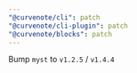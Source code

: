 ```yaml
---
"@curvenote/cli": patch
"@curvenote/cli-plugin": patch
"@curvenote/blocks": patch
---
```


Bump `myst` to `v1.2.5` / `v1.4.4`
